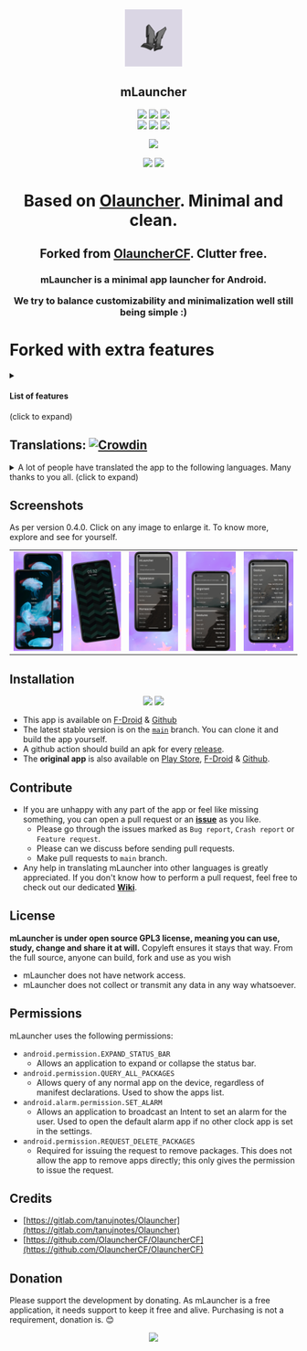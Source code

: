 <div align='center'>
	<img src='fastlane/metadata/android/en-US/images/icon.png' alt='mLauncher' width='100' height='100'>
    <h2>mLauncher</h2>
    <p>
        <img src='https://img.shields.io/badge/Android-3DDC84?style=flat-square&logo=android&logoColor=white'>
        <img src='https://img.shields.io/badge/SDK-28-vibrant?style=flat-square'>
        <a href='https://github.com/HeCodes2Much/mLauncher/blob/main/LICENSE'><img src='https://img.shields.io/github/license/HeCodes2Much/mLauncher?style=flat-square'></a>
        <br>
		<img src='https://img.shields.io/badge/Maintained-yes-blue?style=flat-square'>
        <a href='https://github.com/HeCodes2Much/mLauncher/actions'><img src='https://img.shields.io/github/actions/workflow/status/HeCodes2Much/mLauncher/android-release_ci.yml?style=flat-square'></a>
		<a href='https://github.com/HeCodes2Much/mLauncher/releases/latest'><img src='https://img.shields.io/github/downloads/HeCodes2Much/mLauncher/total?style=flat-square'></a>
    </p>
	<p>
    <a href="https://www.buymeacoffee.com/HeCodes2Much"><img src="https://img.buymeacoffee.com/button-api/?text=Buy me a coffee&emoji=&slug=HeCodes2Much&button_colour=FFDD00&font_colour=000000&font_family=Cookie&outline_colour=000000&coffee_colour=ffffff" /></a>
    </p>
    <a href='https://github.com/HeCodes2Much/mLauncher/releases/latest'><img src='https://img.shields.io/badge/GitHub-100000?style=for-the-badge&logo=github&logoColor=white'></a>
    <a href='https://f-droid.org/packages/app.mlauncher'><img src='https://img.shields.io/badge/F_Droid-1976d2?style=for-the-badge&logo=f-droid&logoColor=white'></a>
</div>


<h1 align="center">Based on <a href="https://github.com/tanujnotes/Olauncher">Olauncher</a>. Minimal and clean.</h1>
<h2 align="center">Forked from <a href="https://github.com/OlauncherCF/OlauncherCF">OlauncherCF</a>. Clutter free.</h2>
<h3 align="center">mLauncher is a minimal app launcher for Android.

We try to balance customizability and minimalization well still being simple :)</h3>

# Forked with extra features

<details><summary><h4>List of features</h4> (click to expand)</summary>

- Removed clutter, like ads and links
- You can rename apps in the app-drawer (Renaming apps on the home screen is already supported. Just long-click on an app on the home screen and start typing)
- We have added a lot more options for gestures on the home screen:
    - Gestures are now:
        - Swiping up, down, left, right
        - Clicking on the clock
        - Clicking on the Date
    - Possible actions now include:
        - Open specified app
        - Locking the screen
        - Opening the notification drawer
        - Opening the quick settings
- You can also position the clock independently of the home apps
- Change alignment of apps in app-drawer
- Change font size
- Removed internet permission. You never know what an app developer wants to know about you.

</details>

## Translations: [![Crowdin](https://badges.crowdin.net/mlauncher/localized.svg)](https://crowdin.com/project/mlauncher)

<details><summary>A lot of people have translated the app to the following languages. Many thanks to you all.  (click to expand)</summary>

  - Arabic
  - Albanian
  - Bulgarian
  - Chinese
  - Croatian
  - Czech
  - Danish
  - English
  - Estonian
  - Filipino
  - Finnish
  - French
  - Georgian
  - German
  - Greek
  - Hawaiian
  - Hebrew
  - Hindi
  - Hungarian
  - Icelandic
  - Indonesian
  - Irish
  - Italian
  - Japanese
  - Korean
  - Lithuanian
  - Luxembourgish
  - Malay
  - Malagasy
  - Malayalam
  - Norwegian
  - Nepali
  - Persian
  - Polish
  - Portuguese (European)
  - Punjabi
  - Russian
  - Serbian
  - Sindhi
  - Spanish
  - Swedish
  - Thai
  - Turkish
  - Ukrainian
  - Vietnamese

</details>

## Screenshots
As per version 0.4.0. Click on any image to enlarge it. To know more, explore and see for yourself.

<table align='center'>
	<tr>
		<td><img src='fastlane/metadata/android/en-US/images/phoneScreenshots/1.png' width='150'></td>
		<td><img src='fastlane/metadata/android/en-US/images/phoneScreenshots/2.png' width='150'></td>
		<td><img src='fastlane/metadata/android/en-US/images/phoneScreenshots/3.png' width='150'></td>
		<td><img src='fastlane/metadata/android/en-US/images/phoneScreenshots/4.png' width='150'></td>
		<td><img src='fastlane/metadata/android/en-US/images/phoneScreenshots/5.png' width='150'></td>
	</tr>
</table>

## Installation

<div align='center'>

<a href='https://github.com/HeCodes2Much/mLauncher/releases/latest'><img src='https://img.shields.io/badge/GitHub-100000?style=for-the-badge&logo=github&logoColor=white'></a>
<a href='https://f-droid.org/packages/app.mlauncher'><img src='https://img.shields.io/badge/F_Droid-1976d2?style=for-the-badge&logo=f-droid&logoColor=white'></a>

</div>

- This app is available on [F-Droid](https://f-droid.org/packages/app.mlauncher/) & [Github](https://github.com/HeCodes2Much/mLauncher/releases/)
- The latest stable version is on the [`main`](https://github.com/HeCodes2Much/mLauncher/tree/main) branch. You can clone it and build the app yourself.
- A github action should build an apk for every [release](https://github.com/HeCodes2Much/mLauncher/releases).
- The **original app** is also available on [Play Store](https://play.google.com/store/apps/details?id=app.olauncher), [F-Droid](https://f-droid.org/fr/packages/app.olauncher/) & [Github](https://github.com/tanujnotes/Olauncher).

## Contribute

- If you are unhappy with any part of the app or feel like missing something, you can open a pull request or an [**issue**](https://github.com/HeCodes2Much/mLauncher/issues/new/choose) as you like.
  - Please go through the issues marked as `Bug report`, `Crash report` or `Feature request`.
  - Please can we discuss before sending pull requests.
  - Make pull requests to `main` branch.
- Any help in translating mLauncher into other languages is greatly appreciated. If you don't know how to perform a pull request, feel free to check out our dedicated [**Wiki**](https://github.com/HeCodes2Much/mLauncher/wiki).

## License

**mLauncher is under open source GPL3 license, meaning you can use, study, change and share it at will.**
Copyleft ensures it stays that way. From the full source, anyone can build, fork and use as you wish

- mLauncher does not have network access.
- mLauncher does not collect or transmit any data in any way whatsoever.

## Permissions

mLauncher uses the following permissions:

- `android.permission.EXPAND_STATUS_BAR`
  - Allows an application to expand or collapse the status bar.
- `android.permission.QUERY_ALL_PACKAGES`
  - Allows query of any normal app on the device, regardless of manifest declarations. Used to show the apps list.
- `android.alarm.permission.SET_ALARM`
  - Allows an application to broadcast an Intent to set an alarm for the user. Used to open the default alarm app if no other clock app is set in the settings.
- `android.permission.REQUEST_DELETE_PACKAGES`
  - Required for issuing the request to remove packages. This does not allow the app to remove apps directly; this only gives the permission to issue the request.

## Credits
- [https://gitlab.com/tanujnotes/Olauncher](https://gitlab.com/tanujnotes/Olauncher)
- [https://github.com/OlauncherCF/OlauncherCF](https://github.com/OlauncherCF/OlauncherCF)

## Donation
Please support the development by donating. As mLauncher is a free application, it needs support to keep it free and alive. Purchasing is not a requirement, donation is. 😊

<div align='center'>

<a href="https://www.buymeacoffee.com/HeCodes2Much"><img src="https://img.buymeacoffee.com/button-api/?text=Buy me a coffee&emoji=&slug=HeCodes2Much&button_colour=FFDD00&font_colour=000000&font_family=Cookie&outline_colour=000000&coffee_colour=ffffff" /></a>

</div>
